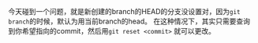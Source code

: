 今天碰到一个问题，就是新创建的branch的HEAD的分支没设置对，因为`git branch`的时候，默认为用当前branch的head。
在这种情况下，其实只需要查询到你希望指向的commit，然后用`git reset <commit>` 就可以更改。
